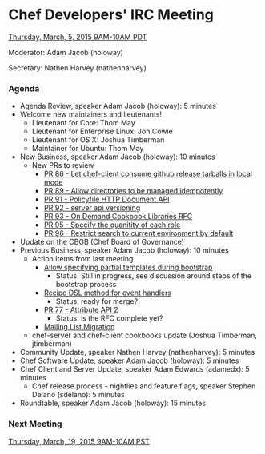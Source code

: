 # Chef Developers' IRC Meeting

[Thursday, March, 5, 2015 9AM-10AM PDT](http://www.timeanddate.com/worldclock/fixedtime.html?msg=%23chef-hacking+developers%27+meeting&iso=20150305T12&p1=419&ah=1)

Moderator:  Adam Jacob (holoway)

Secretary:  Nathen Harvey (nathenharvey)

### Agenda
* Agenda Review, speaker Adam Jacob (holoway): 5 minutes
* Welcome new maintainers and lieutenants!
  * Lieutenant for Core:  Thom May
  * Lieutenant for Enterprise Linux:  Jon Cowie
  * Lieutenant for OS X:  Joshua Timberman
  * Maintainer for Ubuntu:  Thom May
* New Business, speaker Adam Jacob (holoway): 10 minutes
  * New PRs to review
    * [PR 86 - Let chef-client consume github release tarballs in local mode](https://github.com/chef/chef-rfc/pull/86)
    * [PR 89 - Allow directories to be managed idempotently](https://github.com/chef/chef-rfc/pull/89)
    * [PR 91 - Policyfile HTTP Document API](https://github.com/chef/chef-rfc/pull/91)
    * [PR 92 - server api versioning](https://github.com/chef/chef-rfc/pull/92)
    * [PR 93 - On Demand Cookbook Libraries RFC](https://github.com/chef/chef-rfc/pull/93)
    * [PR 95 - Specify the quanitity of each role](https://github.com/chef/chef-rfc/pull/95)
    * [PR 96 - Restrict search to current environment by default](https://github.com/chef/chef-rfc/pull/96)
 * Update on the CBGB (Chef Board of Governance)
* Previous Business, speaker Adam Jacob (holoway): 10 minutes
  * Action Items from last meeting
    * [Allow specifying partial templates during bootstrap](https://github.com/opscode/chef-rfc/pull/82)
      * Status:  Still in progress, see discussion around steps of the bootstrap process
    * [Recipe DSL method for event handlers](https://github.com/opscode/chef-rfc/pull/83)
      * Status:  ready for merge?
    * [PR 77 - Attribute API 2](https://github.com/chef/chef-rfc/pull/77)
      * Status:  is the RFC complete yet?
    * [Mailing List Migration](https://github.com/chef/chef-rfc/blob/master/rfc028-mailing-list-migration.md)
  * chef-server and chef-client cookbooks update (Joshua Timberman, jtimberman)
* Community Update, speaker Nathen Harvey (nathenharvey): 5 minutes
* Chef Software Update, speaker Adam Jacob (holoway): 5 minutes
* Chef Client and Server Update, speaker Adam Edwards (adamedx): 5 minutes
  * Chef release process - nightlies and feature flags, speaker Stephen Delano (sdelano): 5 minutes
* Roundtable, speaker Adam Jacob (holoway): 15 minutes

### Next Meeting

[Thursday, March, 19, 2015 9AM-10AM PST](http://www.timeanddate.com/worldclock/fixedtime.html?msg=%23chef-hacking+developers%27+meeting&iso=20150319T12&p1=419&ah=1)

